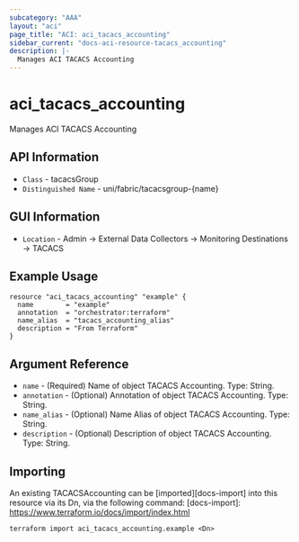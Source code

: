 ```yaml
---
subcategory: "AAA"
layout: "aci"
page_title: "ACI: aci_tacacs_accounting"
sidebar_current: "docs-aci-resource-tacacs_accounting"
description: |-
  Manages ACI TACACS Accounting
---
```


# aci_tacacs_accounting #

Manages ACI TACACS Accounting

## API Information ##

* `Class` - tacacsGroup
* `Distinguished Name` - uni/fabric/tacacsgroup-{name}

## GUI Information ##

* `Location` - Admin -> External Data Collectors -> Monitoring Destinations -> TACACS 


## Example Usage ##

```hcl
resource "aci_tacacs_accounting" "example" {
  name        = "example"
  annotation  = "orchestrator:terraform"
  name_alias  = "tacacs_accounting_alias"
  description = "From Terraform"
}
```

## Argument Reference ##


* `name` - (Required) Name of object TACACS Accounting. Type: String.
* `annotation` - (Optional) Annotation of object TACACS Accounting. Type: String.
* `name_alias` - (Optional) Name Alias of object TACACS Accounting. Type: String.
* `description` - (Optional) Description of object TACACS Accounting. Type: String.



## Importing ##

An existing TACACSAccounting can be [imported][docs-import] into this resource via its Dn, via the following command:
[docs-import]: https://www.terraform.io/docs/import/index.html


```
terraform import aci_tacacs_accounting.example <Dn>
```